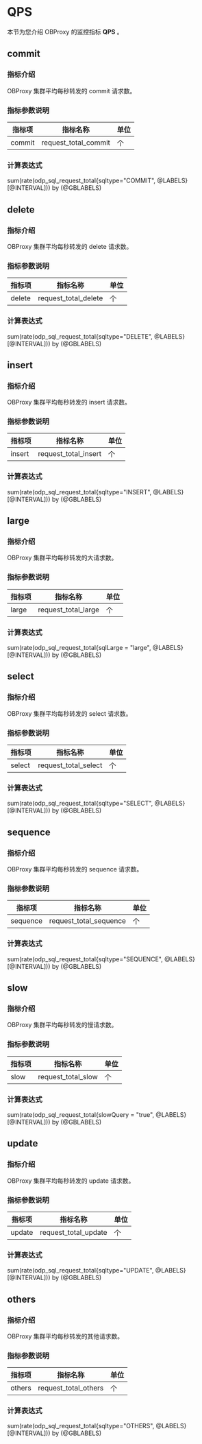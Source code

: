 # QPS

本节为您介绍 OBProxy 的监控指标 **QPS** 。

## commit

### 指标介绍

OBProxy 集群平均每秒转发的 commit 请求数。

### 指标参数说明

| **指标项** |       **指标名称**       | **单位** |
|---------|----------------------|--------|
| commit  | request_total_commit | 个      |

### 计算表达式

sum(rate(odp_sql_request_total{sqltype="COMMIT", @LABELS}[@INTERVAL])) by (@GBLABELS)

## delete

### 指标介绍

OBProxy 集群平均每秒转发的 delete 请求数。

### 指标参数说明

| **指标项** |       **指标名称**       | **单位** |
|---------|----------------------|--------|
| delete  | request_total_delete | 个      |

### 计算表达式

sum(rate(odp_sql_request_total{sqltype="DELETE", @LABELS}[@INTERVAL])) by (@GBLABELS)

## insert

### 指标介绍

OBProxy 集群平均每秒转发的 insert 请求数。

### 指标参数说明

| **指标项** |       **指标名称**       | **单位** |
|---------|----------------------|--------|
| insert  | request_total_insert | 个      |

### 计算表达式

sum(rate(odp_sql_request_total{sqltype="INSERT", @LABELS}[@INTERVAL])) by (@GBLABELS)

## large

### 指标介绍

OBProxy 集群平均每秒转发的大请求数。

### 指标参数说明

| **指标项** |      **指标名称**       | **单位** |
|---------|---------------------|--------|
| large   | request_total_large | 个      |

### 计算表达式

sum(rate(odp_sql_request_total{sqlLarge = "large", @LABELS}[@INTERVAL])) by (@GBLABELS)

## select

### 指标介绍

OBProxy 集群平均每秒转发的 select 请求数。

### 指标参数说明

| **指标项** |       **指标名称**       | **单位** |
|---------|----------------------|--------|
| select  | request_total_select | 个      |

### 计算表达式

sum(rate(odp_sql_request_total{sqltype="SELECT", @LABELS}[@INTERVAL])) by (@GBLABELS)

## sequence

### 指标介绍

OBProxy 集群平均每秒转发的 sequence 请求数。

### 指标参数说明

| **指标项**  |        **指标名称**        | **单位** |
|----------|------------------------|--------|
| sequence | request_total_sequence | 个      |

### 计算表达式

sum(rate(odp_sql_request_total{sqltype="SEQUENCE", @LABELS}[@INTERVAL])) by (@GBLABELS)

## slow

### 指标介绍

OBProxy 集群平均每秒转发的慢请求数。

### 指标参数说明

| **指标项** |      **指标名称**      | **单位** |
|---------|--------------------|--------|
| slow    | request_total_slow | 个      |

### 计算表达式

sum(rate(odp_sql_request_total{slowQuery = "true", @LABELS}[@INTERVAL])) by (@GBLABELS)

## update

### 指标介绍

OBProxy 集群平均每秒转发的 update 请求数。

### 指标参数说明

| **指标项** |       **指标名称**       | **单位** |
|---------|----------------------|--------|
| update  | request_total_update | 个      |

### 计算表达式

sum(rate(odp_sql_request_total{sqltype="UPDATE", @LABELS}[@INTERVAL])) by (@GBLABELS)

## others

### 指标介绍

OBProxy 集群平均每秒转发的其他请求数。

### 指标参数说明

| **指标项** |       **指标名称**       | **单位** |
|---------|----------------------|--------|
| others  | request_total_others | 个      |

### 计算表达式

sum(rate(odp_sql_request_total{sqltype="OTHERS", @LABELS}[@INTERVAL])) by (@GBLABELS)
